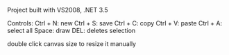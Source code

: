 Project built with VS2008, .NET 3.5

Controls:
Ctrl + N: new
Ctrl + S: save
Ctrl + C: copy
Ctrl + V: paste
Ctrl + A: select all
Space: draw
DEL: deletes selection

double click canvas size to resize it manually
